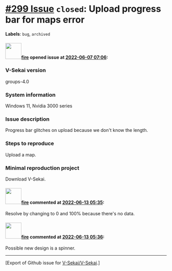 # [\#299 Issue](https://github.com/V-Sekai/V-Sekai/issues/299) `closed`: Upload progress bar for maps error
**Labels**: `bug`, `archived`


#### <img src="https://avatars.githubusercontent.com/u/32321?u=c2e06a3d2b49a467aa907e54aa259516440267cc&v=4" width="50">[fire](https://github.com/fire) opened issue at [2022-06-07 07:06](https://github.com/V-Sekai/V-Sekai/issues/299):

### V-Sekai version

groups-4.0

### System information

Windows 11, Nvidia 3000 series

### Issue description

Progress bar glitches on upload because we don't know the length.

### Steps to reproduce

Upload a map.


### Minimal reproduction project

Download V-Sekai.

#### <img src="https://avatars.githubusercontent.com/u/32321?u=c2e06a3d2b49a467aa907e54aa259516440267cc&v=4" width="50">[fire](https://github.com/fire) commented at [2022-06-13 05:35](https://github.com/V-Sekai/V-Sekai/issues/299#issuecomment-1153492426):

Resolve by changing to 0 and 100% because there's no data.

#### <img src="https://avatars.githubusercontent.com/u/32321?u=c2e06a3d2b49a467aa907e54aa259516440267cc&v=4" width="50">[fire](https://github.com/fire) commented at [2022-06-13 05:36](https://github.com/V-Sekai/V-Sekai/issues/299#issuecomment-1153492572):

Possible new design is a spinner.


-------------------------------------------------------------------------------



[Export of Github issue for [V-Sekai/V-Sekai](https://github.com/V-Sekai/V-Sekai).]
